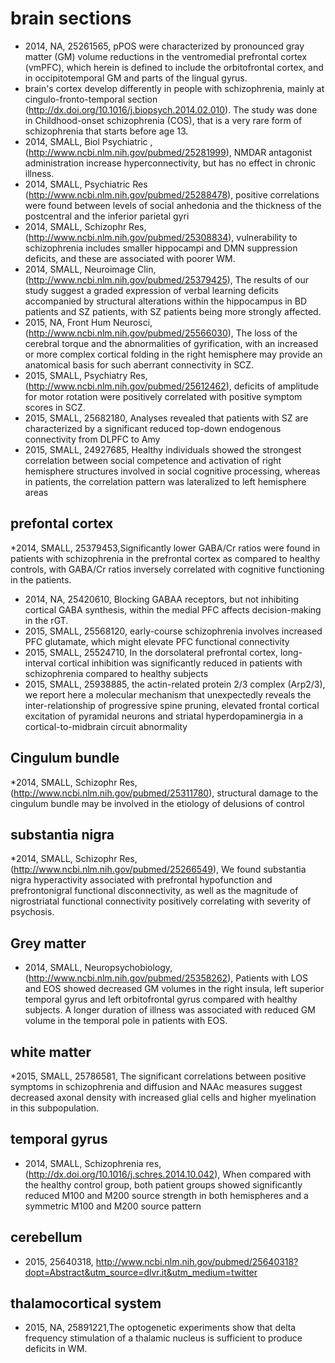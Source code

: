 # brain sections

* 2014, NA, 25261565, pPOS were characterized by pronounced gray matter (GM) volume reductions in the ventromedial prefrontal cortex (vmPFC), which herein is defined to include the orbitofrontal cortex, and in occipitotemporal GM and parts of the lingual gyrus. 
* brain's cortex develop differently in people with schizophrenia, mainly at cingulo-fronto-temporal section (http://dx.doi.org/10.1016/j.biopsych.2014.02.010). The study was done in Childhood-onset schizophrenia (COS), that is a very rare form of schizophrenia that starts before age 13.
* 2014, SMALL, Biol Psychiatric , (http://www.ncbi.nlm.nih.gov/pubmed/25281999), NMDAR antagonist administration increase hyperconnectivity, but has no effect in chronic illness. 
* 2014, SMALL, Psychiatric Res (http://www.ncbi.nlm.nih.gov/pubmed/25288478), positive correlations were found between levels of social anhedonia and the thickness of the postcentral and the inferior parietal gyri
* 2014, SMALL, Schizophr Res, (http://www.ncbi.nlm.nih.gov/pubmed/25308834), vulnerability to schizophrenia includes smaller hippocampi and DMN suppression deficits, and these are associated with poorer WM. 
* 2014, SMALL, Neuroimage Clin, (http://www.ncbi.nlm.nih.gov/pubmed/25379425), The results of our study suggest a graded expression of verbal learning deficits accompanied by structural alterations within the hippocampus in BD patients and SZ patients, with SZ patients being more strongly affected.
* 2015, NA, Front Hum Neurosci,(http://www.ncbi.nlm.nih.gov/pubmed/25566030), The loss of the cerebral torque and the abnormalities of gyrification, with an increased or more complex cortical folding in the right hemisphere may provide an anatomical basis for such aberrant connectivity in SCZ.
* 2015, SMALL, Psychiatry Res, (http://www.ncbi.nlm.nih.gov/pubmed/25612462),  deficits of amplitude for motor rotation were positively correlated with positive symptom scores in SCZ.
* 2015, SMALL, 25682180, Analyses revealed that patients with SZ are characterized by a significant reduced top-down endogenous connectivity from DLPFC to Amy
* 2015, SMALL, 24927685, Healthy individuals showed the strongest correlation between social competence and activation of right hemisphere structures involved in social cognitive processing, whereas in patients, the correlation pattern was lateralized to left hemisphere areas

## prefontal cortex
*2014, SMALL, 25379453,Significantly lower GABA/Cr ratios were found in patients with schizophrenia in the prefrontal cortex as compared to healthy controls, with GABA/Cr ratios inversely correlated with cognitive functioning in the patients.
* 2014, NA, 25420610, Blocking GABAA receptors, but not inhibiting cortical GABA synthesis, within the medial PFC affects decision-making in the rGT. 
* 2015, SMALL, 25568120, early-course schizophrenia involves increased PFC glutamate, which might elevate PFC functional connectivity
* 2015, SMALL, 25524710,  In the dorsolateral prefrontal cortex, long-interval cortical inhibition was significantly reduced in patients with schizophrenia compared to healthy subjects
* 2015, SMALL, 25938885, the actin-related protein 2/3 complex (Arp2/3), we report here a molecular mechanism that unexpectedly reveals the inter-relationship of progressive spine pruning, elevated frontal cortical excitation of pyramidal neurons and striatal hyperdopaminergia in a cortical-to-midbrain circuit abnormality

## Cingulum bundle
*2014, SMALL, Schizophr Res, (http://www.ncbi.nlm.nih.gov/pubmed/25311780), structural damage to the cingulum bundle may be involved in the etiology of delusions of control

## substantia nigra
*2014, SMALL, Schizophr Res, (http://www.ncbi.nlm.nih.gov/pubmed/25266549), We found substantia nigra hyperactivity associated with prefrontal hypofunction and prefrontonigral functional disconnectivity, as well as the magnitude of nigrostriatal functional connectivity positively correlating with severity of psychosis. 

## Grey matter
* 2014, SMALL, Neuropsychobiology, (http://www.ncbi.nlm.nih.gov/pubmed/25358262), Patients with LOS and EOS showed decreased GM volumes in the right insula, left superior temporal gyrus and left orbitofrontal gyrus compared with healthy subjects. A longer duration of illness was associated with reduced GM volume in the temporal pole in patients with EOS.

## white matter
*2015, SMALL, 25786581,  The significant correlations between positive symptoms in schizophrenia and diffusion and NAAc measures suggest decreased axonal density with increased glial cells and higher myelination in this subpopulation. 

## temporal gyrus
* 2014, SMALL, Schizophrenia res, (http://dx.doi.org/10.1016/j.schres.2014.10.042), When compared with the healthy control group, both patient groups showed significantly reduced M100 and M200 source strength in both hemispheres and a symmetric M100 and M200 source pattern

## cerebellum
* 2015, 25640318, http://www.ncbi.nlm.nih.gov/pubmed/25640318?dopt=Abstract&utm_source=dlvr.it&utm_medium=twitter

## thalamocortical system
* 2015, NA, 25891221,The optogenetic experiments show that delta frequency stimulation of a thalamic nucleus is sufficient to produce deficits in WM.
